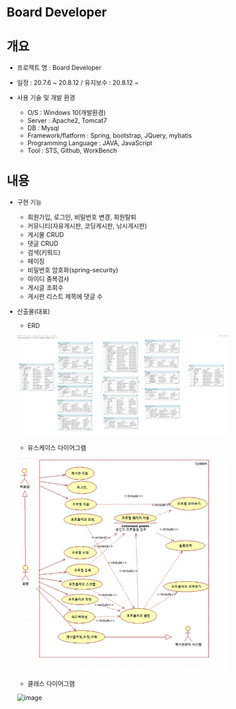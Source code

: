 # Board Developer



# 개요

- 프로젝트 명 : Board Developer

- 일정 : 20.7.6 ~ 20.8.12 / 유지보수 : 20.8.12 ~

- 사용 기술 및 개발 환경
   - O/S : Windows 10(개발환경)
   - Server : Apache2, Tomcat7
   - DB : Mysql
   - Framework/flatform : Spring, bootstrap, JQuery, mybatis
   - Programming Language : JAVA, JavaScript
   - Tool : STS, Github, WorkBench
   

# 내용

- 구현 기능    

   - 회원가입, 로그인, 비밀번호 변경, 회원탈퇴
   - 커뮤니티(자유게시판, 코딩게시판, 낚시게시판)
   - 게시물 CRUD
   - 댓글 CRUD
   - 검색(키워드)
   - 페이징
   - 비밀번호 암호화(spring-security)
   - 아이디 중복검사
   - 게시글 조회수 
   - 게시판 리스트 제목에 댓글 수
 
 - 산출물(대표)    
 
   - ERD    
     
   
   ![image](https://github.com/dkaskgkdua/portfordev/raw/master/src/main/webapp/resources/Image/result/erd.png)

   - 유스케이스 다이어그램        
   
   
   ![image](https://github.com/dkaskgkdua/portfordev/raw/master/src/main/webapp/resources/Image/result/usecase.png)
   
   - 클래스 다이어그램   
   
   
   ![image](https://img1.daumcdn.net/thumb/R1280x0/?scode=mtistory2&fname=https%3A%2F%2Fblog.kakaocdn.net%2Fdn%2Fb0svFH%2FbtqGARnrUCj%2F49VbewjCpoiBHKU6A0kAy1%2Fimg.png)
   
   
   
